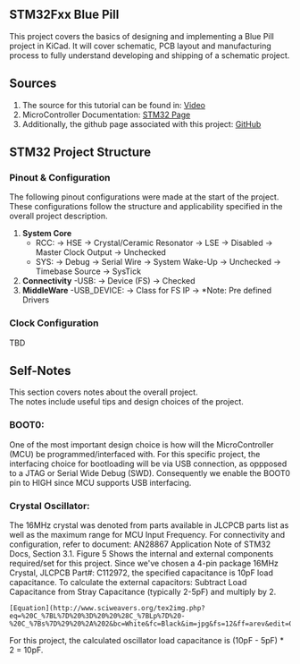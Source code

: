 ## STM32Fxx Blue Pill

This project covers the basics of designing and implementing a Blue Pill project in KiCad. 
It will cover schematic, PCB layout and manufacturing process to fully understand developing and shipping of a 
schematic project.

## Sources

1. The source for this tutorial can be found in: [Video](https://www.youtube.com/watch?v=aVUqaB0IMh4&t=274s)
2. MicroController Documentation: [STM32 Page](https://www.st.com/en/microcontrollers-microprocessors/stm32f103t6.html#documentation)
3. Additionally, the github page associated with this project: [GitHub](https://github.com/Jzuni97/STM32-Blue-Pill)

## STM32 Project Structure

### Pinout & Configuration

The following pinout configurations were made at the start of the project. These configurations follow
the structure and applicability specified in the overall project description.

1. **System Core**
	- RCC: 
		-> HSE -> Crystal/Ceramic Resonator
		-> LSE -> Disabled
		-> Master Clock Output -> Unchecked
	- SYS: 
		-> Debug -> Serial Wire
		-> System Wake-Up -> Unchecked
		-> Timebase Source -> SysTick
2. **Connectivity**
	-USB:
		-> Device (FS) -> Checked
3. **MiddleWare**
	-USB_DEVICE:
		-> Class for FS IP -> *Note: Pre defined Drivers

### Clock Configuration

TBD

## Self-Notes

This section covers notes about the overall project.  
The notes include useful tips and design choices of the project. 

### BOOT0: 

One of the most important design choice is how will the MicroController (MCU) be programmed/interfaced with.
For this specific project, the interfacing choice for bootloading will be via USB connection, as oppposed to a JTAG or Serial Wide Debug (SWD). 
Consequently we enable the BOOT0 pin to HIGH since MCU supports USB interfacing. 

### Crystal Oscillator:

The 16MHz crystal was denoted from parts available in JLCPCB parts list as well as the maximum range for
MCU Input Frequency. For connectivity and configuration, refer to document: AN28867 Application Note of STM32 Docs, Section 3.1.
Figure 5 Shows the internal and external components required/set for this project. Since we've chosen a 4-pin package 16MHz Crystal, JLCPCB Part#: C112972, 
the specified capacitance is 10pF load capacitance. To calculate the external capacitors:
	Subtract Load Capacitance from Stray Capacitance (typically 2-5pF) and multiply by 2.  
	
	[Equation](http://www.sciweavers.org/tex2img.php?eq=%20C_%7BL%7D%20%3D%20%20%28C_%7BLp%7D%20-%20C_%7Bs%7D%29%20%2A%202&bc=White&fc=Black&im=jpg&fs=12&ff=arev&edit=0)

For this project, the calculated oscillator load capacitance is (10pF - 5pF) * 2 = 10pF.
